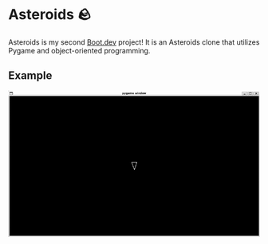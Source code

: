 # Asteroids 🪨

Asteroids is my second [Boot.dev](https://www.boot.dev) project! 
It is an Asteroids clone that utilizes Pygame and object-oriented programming.

## Example 

![Demo of the asteroids project](demo.gif)